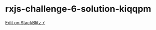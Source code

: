 # rxjs-challenge-6-solution-kiqqpm

[Edit on StackBlitz ⚡️](https://stackblitz.com/edit/rxjs-challenge-6-solution-kiqqpm)